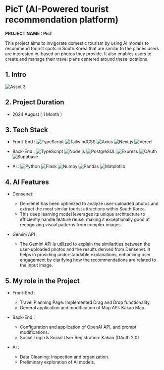 # PicT (AI-Powered tourist recommendation platform)

**PROJECT NAME : PicT**

This project aims to invigorate domestic tourism by using AI models to recommend tourist spots in South Korea that are similar to the places users are interested in, based on photos they provide. It also enables users to create and manage their travel plans centered around these locations.

## 1. Intro

![Asset 3](https://github.com/user-attachments/assets/09c9151b-97a2-4b81-80fa-7d18c8cd3819)

## 2. Project Duration

- 2024 August ( 1 Month )

## 3. Tech Stack

- Front-End :
  ![TypeScript](https://img.shields.io/badge/TypeScript-007ACC?style=flat-square&logo=typescript&logoColor=white)
  ![TailwindCSS](https://img.shields.io/badge/TailwindCSS-38B2AC?style=flat-square&logo=tailwind-css&logoColor=white)
  ![Axios](https://img.shields.io/badge/Axios-20232A?style=flat-square&logo=axios&logoColor=61DAFB)
  ![Next.js](https://img.shields.io/badge/Next.js-black?logo=next.js&logoColor=white)
  ![Vercel](https://img.shields.io/badge/Vercel-%23000000.svg?logo=vercel&logoColor=white)

- Back-End :
  ![TypeScript](https://img.shields.io/badge/TypeScript-007ACC?style=flat-square&logo=typescript&logoColor=white)
  ![Node.js](https://img.shields.io/badge/Node.js-43853D?style=flat-square&logo=node-dot-js&logoColor=white)
  ![PostgreSQL](https://img.shields.io/badge/PostgreSQL-316192?style=flat-square&logo=postgresql&logoColor=white)
  ![Express](https://img.shields.io/badge/Express-000000?style=flat-square&logo=express&logoColor=white)
  ![OAuth](https://img.shields.io/badge/OAuth-000000?style=flat-square&logo=oauth&logoColor=white)
  ![Supabase](https://img.shields.io/badge/Supabase-3FCF8E?logo=supabase&logoColor=fff)

- AI :
  ![Python](https://img.shields.io/badge/Python-3776AB?style=flat-square&logo=python&logoColor=white)
  ![Flask](https://img.shields.io/badge/Flask-000?logo=flask&logoColor=fff)
  ![Numpy](https://img.shields.io/badge/Numpy-013243?style=flat-square&logo=numpy&logoColor=white)
  ![Pandas](https://img.shields.io/badge/Pandas-150458?logo=pandas&logoColor=fff)
  ![Matplotlib](https://img.shields.io/badge/Matplotlib-000000?style=flat-square&logo=matplotlib&logoColor=white)

## 4. AI Features

- Densenet:

  - Densenet has been optimized to analyze user-uploaded photos and extract the most similar tourist attractions within South Korea.
  - This deep learning model leverages its unique architecture to efficiently handle feature reuse, making it exceptionally good at recognizing visual patterns from complex images.

- Gemini API :
  - The Gemini API is utilized to explain the similarities between the user-uploaded photos and the results derived from Densenet. It helps in providing understandable explanations, enhancing user engagement by clarifying how the recommendations are related to the input image.

## 5. My role in the Project

- Front-End :

  - Travel Planning Page: Implemented Drag and Drop functionality.
  - General application and modification of Map API: Kakao Map.

- Back-End :

  - Configuration and application of OpenAI API, and prompt modifications.
  - Social Login & Social User Registration: Kakao (OAuth 2.0)

- AI :
  - Data Cleaning: Inspection and organization.
  - Preliminary exploration of AI models.
